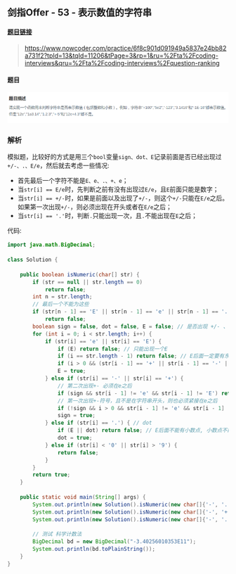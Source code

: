 ## 剑指Offer - 53 - 表示数值的字符串

#### [题目链接](https://www.nowcoder.com/practice/6f8c901d091949a5837e24bb82a731f2?tpId=13&tqId=11206&tPage=3&rp=1&ru=%2Fta%2Fcoding-interviews&qru=%2Fta%2Fcoding-interviews%2Fquestion-ranking)

> https://www.nowcoder.com/practice/6f8c901d091949a5837e24bb82a731f2?tpId=13&tqId=11206&tPage=3&rp=1&ru=%2Fta%2Fcoding-interviews&qru=%2Fta%2Fcoding-interviews%2Fquestion-ranking

#### 题目

![53_t.png](images/53_t.png)


### 解析

模拟题，比较好的方式是用三个`bool`变量`sign、dot、E`记录前面是否已经出现过`+/-、.、E/e`，然后就去考虑一些情况:

* 首先最后一个字符不能是`E、e、.、+、e`；
* 当`str[i] == E/e`时，先判断之前有没有出现过`E/e`，且`E`前面只能是数字；
* 当`str[i] == +/-`时，如果是前面以及出现了`+/-`，则这个`+/-`只能在`E/e`之后。如果第一次出现`+/-`，则必须出现在开头或者在`E/e`之后；
* 当`str[i] == '.'`时，判断`.`只能出现一次，且`.`不能出现在`E`之后；

代码:

```java
import java.math.BigDecimal;

class Solution {

    public boolean isNumeric(char[] str) {
        if (str == null || str.length == 0)
            return false;
        int n = str.length;
        // 最后一个不能为这些
        if (str[n - 1] == 'E' || str[n - 1] == 'e' || str[n - 1] == '.' || str[n - 1] == '+' || str[n - 1] == '-')
            return false;
        boolean sign = false, dot = false, E = false; // 是否出现 +/- 、.　、E/e
        for (int i = 0; i < str.length; i++) {
            if (str[i] == 'e' || str[i] == 'E') {
                if (E) return false; // 只能出现一个E
                if (i == str.length - 1) return false; // E后面一定要有东西
                if (i > 0 && (str[i - 1] == '+' || str[i - 1] == '-' || str[i - 1] == '.')) return false; //E 前面是数字
                E = true;
            } else if (str[i] == '-' || str[i] == '+') {
                // 第二次出现+- 必须在e之后
                if (sign && str[i - 1] != 'e' && str[i - 1] != 'E') return false; // 第二个符号必须在E的后面
                // 第一次出现+-符号，且不是在字符串开头，则也必须紧接在e之后
                if (!sign && i > 0 && str[i - 1] != 'e' && str[i - 1] != 'E') return false;
                sign = true;
            } else if (str[i] == '.') { // dot
                if (E || dot) return false; // E后面不能有小数点, 小数点不能出现两次 例如: 12e+4.3
                dot = true;
            } else if (str[i] < '0' || str[i] > '9') {
                return false;
            }
        }
        return true;
    }

    public static void main(String[] args) {
        System.out.println(new Solution().isNumeric(new char[]{'-', '.', 'E', '5'})); // false
        System.out.println(new Solution().isNumeric(new char[]{'-', '+'}));           // false
        System.out.println(new Solution().isNumeric(new char[]{'-', '.', 'E', '+'})); // false

        // 测试 科学计数法
        BigDecimal bd = new BigDecimal("-3.40256010353E11");
        System.out.println(bd.toPlainString());
    }
}
```

